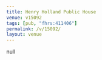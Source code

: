 ```yaml
---
title: Henry Holland Public House
venue: v15092
tags: [pub, "fhrs:411406"]
permalink: /v/15092/
layout: venue
---
```

null